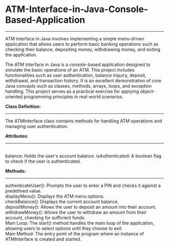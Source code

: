 # ATM-Interface-in-Java-Console-Based-Application
<hr>

ATM interface in Java involves implementing a simple menu-driven application that allows users to perform basic banking operations 
such as checking their balance, depositing money, withdrawing money, and exiting the application.

The ATM Interface in Java is a console-based application designed to simulate the basic operations of an ATM. 
This project includes functionalities such as user authentication, balance inquiry, deposit, withdrawal, and transaction history. 
It is an excellent demonstration of core Java concepts such as classes, methods, arrays, loops, and exception handling. 
This project serves as a practical exercise for applying object-oriented programming principles in real-world scenarios.



**Class Definition:** 
<hr>

The ATMInterface class contains methods for handling ATM operations and managing user authentication.

**Attributes:**
<hr>
<br>
balance: Holds the user's account balance.
isAuthenticated: A boolean flag to check if the user is authenticated.

**Methods:**
<hr>

authenticateUser(): Prompts the user to enter a PIN and checks it against a predefined value.
<br>
displayMenu(): Displays the ATM menu options.
<br>checkBalance(): Displays the current account balance.
<br>depositMoney(): Allows the user to deposit an amount into their account.
<br>withdrawMoney(): Allows the user to withdraw an amount from their account, checking for sufficient funds.
<br>Main Loop: The start() method handles the main loop of the application, allowing users to select options until they choose to exit.
<br>Main Method: The entry point of the program where an instance of ATMInterface is created and started.


